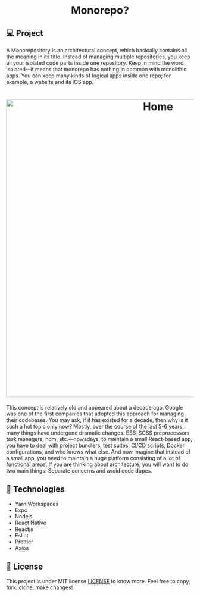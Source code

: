 <h1 align="center">Monorepo?</h1>

## 💻 Project

A Monorepository is an architectural concept, which basically contains all the meaning in its title. Instead of managing multiple repositories, you keep all your isolated code parts inside one repository. Keep in mind the word isolated—it means that monorepo has nothing in common with monolithic apps. You can keep many kinds of logical apps inside one repo; for example, a website and its iOS app.

<h1 align="center">
    <img src="https://uploads.toptal.io/blog/image/129133/toptal-blog-image-1550062710292-1db9f4f6ffc00e30acb3a43b3504c4a9.png" alt="Home" width="800" />
</h1>

This concept is relatively old and appeared about a decade ago. Google was one of the first companies that adopted this approach for managing their codebases. You may ask, if it has existed for a decade, then why is it such a hot topic only now? Mostly, over the course of the last 5-6 years, many things have undergone dramatic changes. ES6, SCSS preprocessors, task managers, npm, etc.—nowadays, to maintain a small React-based app, you have to deal with project bundlers, test suites, CI/CD scripts, Docker configurations, and who knows what else. And now imagine that instead of a small app, you need to maintain a huge platform consisting of a lot of functional areas. If you are thinking about architecture, you will want to do two main things: Separate concerns and avoid code dupes.

## 🚀 Technologies

- Yarn Workspaces
- Expo
- Nodejs
- React Native
- Reactjs
- Eslint
- Prettier
- Axios

## 📖 License

This project is under MIT license [LICENSE](LICENSE) to know more. Feel free to copy, fork, clone, make changes!
